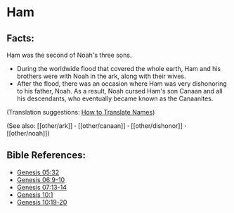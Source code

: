 # Ham #

## Facts: ##

Ham was the second of Noah's three sons.

* During the worldwide flood that covered the whole earth, Ham and his brothers were with Noah in the ark, along with their wives.
* After the flood, there was an occasion where Ham was very dishonoring to his father, Noah. As a result, Noah cursed Ham's son Canaan and all his descendants, who eventually became known as the Canaanites.

(Translation suggestions: [How to Translate Names](en/ta-vol1/translate/man/translate-names))

(See also: [[other/ark]] **·** [[other/canaan]] **·** [[other/dishonor]] **·** [[other/noah]])

## Bible References: ##

* [Genesis 05:32](en/tn/gen/help/05/32)
* [Genesis 06:9-10](en/tn/gen/help/06/09)
* [Genesis 07:13-14](en/tn/gen/help/07/13)
* [Genesis 10:1](en/tn/gen/help/10/01)
* [Genesis 10:19-20](en/tn/gen/help/10/19)